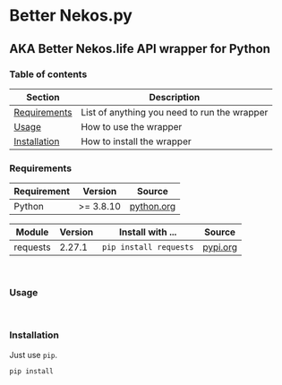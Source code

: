 # Better Nekos.py
## AKA Better Nekos.life API wrapper for Python

### Table of contents
| Section | Description |
| --- | --- |
| [Requirements](#requirements) | List of anything you need to run the wrapper |
| [Usage](#usage) | How to use the wrapper |
| [Installation](#installation) |  How to install the wrapper|

### Requirements

| Requirement | Version | Source |
| --- | --- | --- |
| Python | >= 3.8.10 | [python.org](https://python.org/) |

| Module | Version | Install with ... | Source |
| --- | --- | --- | --- |
| requests | 2.27.1 | `pip install requests` | [pypi.org](https://pypi.org/project/requests/) |

<br>

### Usage



<br>

### Installation

Just use `pip`.
```
pip install
```
